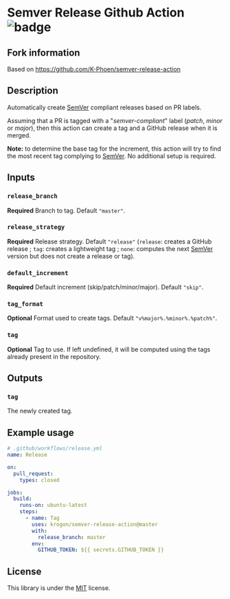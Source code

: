 
# Semver Release Github Action ![badge](https://github.com/krogon/semver-release-action/workflows/CI/badge.svg)

## Fork information

Based on https://github.com/K-Phoen/semver-release-action

## Description

Automatically create [SemVer](https://semver.org/) compliant releases based on
PR labels.

Assuming that a PR is tagged with a "*semver-compliant*" label (*patch*, *minor* or *major*),
then this action can create a tag and a GitHub release when it is merged.

**Note:** to determine the base tag for the increment, this action will try to
find the most recent tag complying to [SemVer](https://semver.org/). No
additional setup is required.

## Inputs

### `release_branch`

**Required** Branch to tag. Default `"master"`.

### `release_strategy`

**Required** Release strategy. Default `"release"` (`release`: creates a GitHub
release ; `tag`: creates a lightweight tag ; `none`: computes the next
[SemVer](https://semver.org/) version but does not create a release or tag).

### `default_increment`

**Required** Default increment (skip/patch/minor/major). Default `"skip"`.

### `tag_format`

**Optional** Format used to create tags. Default `"v%major%.%minor%.%patch%"`.

### `tag`

**Optional** Tag to use. If left undefined, it will be computed using the tags
already present in the repository.

## Outputs

### `tag`

The newly created tag.

## Example usage

```yaml
# .github/workflows/release.yml
name: Release

on:
  pull_request:
    types: closed

jobs:
  build:
    runs-on: ubuntu-latest
    steps:
      - name: Tag
        uses: krogon/semver-release-action@master
        with:
          release_branch: master
        env:
          GITHUB_TOKEN: ${{ secrets.GITHUB_TOKEN }}

```

## License

This library is under the [MIT](LICENSE.md) license.
